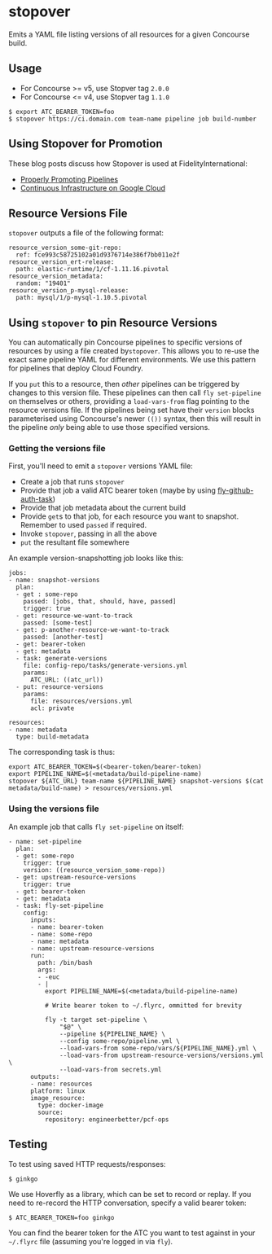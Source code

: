 # stopover

Emits a YAML file listing versions of all resources for a given
Concourse build.

## Usage

* For Concourse >= v5, use Stopver tag `2.0.0`
* For Concourse <= v4, use Stopver tag `1.1.0`

```
$ export ATC_BEARER_TOKEN=foo
$ stopover https://ci.domain.com team-name pipeline job build-number
```

## Using Stopover for Promotion

These blog posts discuss how Stopover is used at FidelityInternational:

* [Properly Promoting Pipelines](https://www.engineerbetter.com/blog/pipeline-promotion/)
* [Continuous Infrastructure on Google Cloud](https://www.engineerbetter.com/blog/continuous-infrastructure-google-cloud/)

## Resource Versions File

`stopover` outputs a file of the following format:

```
resource_version_some-git-repo:
  ref: fce993c58725102a01d9376714e386f7bb011e2f
resource_version_ert-release:
  path: elastic-runtime/1/cf-1.11.16.pivotal
resource_version_metadata:
  random: "19401"
resource_version_p-mysql-release:
  path: mysql/1/p-mysql-1.10.5.pivotal
```

## Using `stopover` to pin Resource Versions

You can automatically pin Concourse pipelines to specific versions of resources by using a file created by`stopover`. This allows you to re-use the exact same pipeline YAML for different environments. We use this pattern for pipelines that deploy Cloud Foundry.

If you `put` this to a resource, then _other_ pipelines can be triggered by changes to this version file. These pipelines can then call `fly set-pipeline` on themselves or others, providing a `load-vars-from` flag pointing to the resource versions file. If the pipelines being set have their `version` blocks parameterised using Concourse's newer `(())` syntax, then this will result in the pipeline _only_ being able to use those specified versions.

### Getting the versions file

First, you'll need to emit a `stopover` versions YAML file:

* Create a job that runs `stopover`
* Provide that job a valid ATC bearer token (maybe by using [fly-github-auth-task](https://github.com/FidelityInternational/fly-github-auth-task))
* Provide that job metadata about the current build
* Provide `get`s to that job, for each resource you want to snapshot. Remember to used `passed` if required.
* Invoke `stopover`, passing in all the above
* `put` the resultant file somewhere

An example version-snapshotting job looks like this:

```
jobs:
- name: snapshot-versions
  plan:
  - get : some-repo
    passed: [jobs, that, should, have, passed]
    trigger: true
  - get: resource-we-want-to-track
    passed: [some-test]
  - get: p-another-resource-we-want-to-track
    passed: [another-test]
  - get: bearer-token
  - get: metadata
  - task: generate-versions
    file: config-repo/tasks/generate-versions.yml
    params:
      ATC_URL: ((atc_url))
  - put: resource-versions
    params:
      file: resources/versions.yml
      acl: private

resources:
- name: metadata
  type: build-metadata
```

The corresponding task is thus:

```
export ATC_BEARER_TOKEN=$(<bearer-token/bearer-token)
export PIPELINE_NAME=$(<metadata/build-pipeline-name)
stopover ${ATC_URL} team-name ${PIPELINE_NAME} snapshot-versions $(cat metadata/build-name) > resources/versions.yml
```

### Using the versions file

An example job that calls `fly set-pipeline` on itself:

```
- name: set-pipeline
  plan:
  - get: some-repo
    trigger: true
    version: ((resource_version_some-repo))
  - get: upstream-resource-versions
    trigger: true
  - get: bearer-token
  - get: metadata
  - task: fly-set-pipeline
    config:
      inputs:
      - name: bearer-token
      - name: some-repo
      - name: metadata
      - name: upstream-resource-versions
      run:
        path: /bin/bash
        args:
        - -euc
        - |
          export PIPELINE_NAME=$(<metadata/build-pipeline-name)

          # Write bearer token to ~/.flyrc, ommitted for brevity

          fly -t target set-pipeline \
              "$@" \
              --pipeline ${PIPELINE_NAME} \
              --config some-repo/pipeline.yml \
              --load-vars-from some-repo/vars/${PIPELINE_NAME}.yml \
              --load-vars-from upstream-resource-versions/versions.yml \
              --load-vars-from secrets.yml
      outputs:
      - name: resources
      platform: linux
      image_resource:
        type: docker-image
        source:
          repository: engineerbetter/pcf-ops
```

## Testing

To test using saved HTTP requests/responses:

```
$ ginkgo
```

We use Hoverfly as a library, which can be set to record or replay. If
you need to re-record the HTTP conversation, specify a valid bearer token:

```
$ ATC_BEARER_TOKEN=foo ginkgo
```

You can find the bearer token for the ATC you want to test against in
your `~/.flyrc` file (assuming you're logged in via `fly`).

